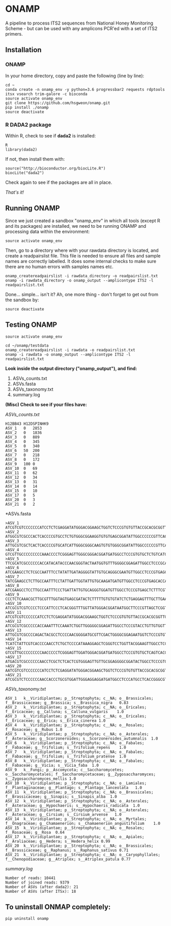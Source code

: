 # ONAMP

A pipeline to process ITS2 sequences from National Honey Monitoring Scheme - but can be used with any amplicons PCR'ed with a set of ITS2 primers.


## Installation

### ONAMP

In your home directory, copy and paste the following (line by line):

```
cd ~
conda create -n onamp_env -y python=3.6 progressbar2 requests rdptools itsx vsearch trim-galore -c bioconda
source activate onamp_env
git clone https://github.com/hsgweon/onamp.git
pip install ./onamp
source deactivate
```

### R DADA2 package

Within R, check to see if **dada2** is installed:

```
R
library(dada2)
```

If not, then install them with:

```
source("http://bioconductor.org/biocLite.R")
biocLite("dada2")
```

Check again to see if the packages are all in place.




*That's it!*


## Running ONAMP

Since we just created a sandbox "onamp_env" in which all tools (except R and its packages) are installed, we need to be running ONAMP and processing data within the environment:

```
source activate onamp_env
```

Then, go to a directory where with your rawdata directory is located, and create a readpairslist file. This file is needed to ensure all files and sample names are correctly labelled. It does some internal checks to make sure there are no human errors with samples names etc. 

```
onamp_createreadpairslist -i rawdata_directory -o readpairslist.txt
onamp -i rawdata_directory -o onamp_output --amplicontype ITS2 -l readpairslist.txt
```

Done... simple... isn't it? Ah, one more thing - don't forget to get out from the sandbox by:

```
source deactivate
```


## Testing ONAMP

```
source activate onamp_env

cd ~/onamp/testdata
onamp_createreadpairslist -i rawdata -o readpairslist.txt
onamp -i rawdata -o onamp_output --amplicontype ITS2 -l readpairslist.txt
```

**Look inside the output directory ("onamp_output"), and find:**

1. ASVs_counts.txt
2. ASVs.fasta
3. ASVs_taxonomy.txt
4. summary.log


**(Misc) Check to see if your files have:**


*ASVs_counts.txt*

```
H12BB43	H12DSPINHK9
ASV_1	0	2853
ASV_2	0	1836
ASV_3	0	889
ASV_4	0	345
ASV_5	0	340
ASV_6	50	200
ASV_7	0	218
ASV_8	0	172
ASV_9	100	0
ASV_10	0	69
ASV_11	0	62
ASV_12	0	34
ASV_13	0	31
ASV_14	0	14
ASV_15	0	10
ASV_17	0	5
ASV_20	0	3
ASV_21	0	2
```

*ASVs.fasta

```
>ASV_1
ATCGTCGTCCCCCCCATCCTCTCGAGGATATGGGACGGAAGCTGGTCTCCCGTGTGTTACCGCACGCGGTTGGCCAAAATCCGAGCTAAGGGCGCCAGGAGCGTCTCGACATGCGGTGGTGAATTCAAGCCTCGTAATATCGTCGGTCGTTCCGGTCCAAAAGCTCTCGATGACCCAAAGTCCTCA
>ASV_2
ATGGCGTCGCCCACTCACCCCGTGCCTCTGTGGGCGGAAGGTGTGTGAGCGGATATTGGCCCCCCGTTCACGTTCGTGCTCGGTCGGTCTAAAAGGAAAGTCCCCAACGACGGACATCACGGCGAGTGGTGGTTGCCAGACCGTCCCGACGCGTCGTGCATGCTGTTCTTTGTCGTTGGCCGGCTCATCGACCCCCGAGTACCGTCAGGTACTCGGTACCTCGA
>ASV_3
ATTGCGTCGCTCACTCACCCCGTGCATCATTGGGCGGGCAAGTGTGTGGGCGGATATTGGCCCCCCGTTCACATTTGTGCTCGGTCGGCCTAAAAAGAAGGTCCTTGATGACGGACATCACAACAAGTGGTGGTTGCTAAACCGTCGCGCCATGTTGTGCATTATACTCCGTCGTCGGTTGCCTCATTGACCCTTAAGTGCCATTGAACTTGGTACCTCAA
>ASV_4
GTCGTTGCCCCCCCCCAAACCCCTCGGGAGTTGGGCGGGACGGATGATGGCCTCCCGTGTGCTCTGTCATGCGGTTGGCATAAAAACAAGTCCTCGGCGACTAACGCCACGACAATCGGTGGTTGTCAAACCTCTGTTGCCTATCGTGTGCGCGTGTCGAGCGAGGGCTCAACAAACCATGTTGCATCGATTCGTCGATGCTTTCA
>ASV_5
TTCGCATCGCCCCCCACCATACATACCCAACGGGTACTAATGGTGTTTGGGGCGGAGATTGGCCTCCCGCACCTCTGATGCGGTTGGCCTAAAAATGAGTCCCCTTCAGCGGACACACGACTAGTGGTGGTTGAACAGACCCTCGTCCTTATCGTGTGTCGTGAGCTGCAAGGGAAACCCTCACCAAAGACCCTATTGCATTGTTTTTTGGACAATGCTTCGA
>ASV_6
ATCGAAGCCTCTCGCCAATTTCCTATATTGATAGGGGTATTGTGCAGGGCGAATGTTGGCCTCCCGTGAGCTTTATTGCCTCATGGTTGGTTGAAAATCGAGACCTTGGTAGGGTGTGCCATGATAGGTGGTGGCTGTGTTACGCACGAGACCAAGTAAGTCATGTGCTGCTCTATTGAATTTAGGCCTCTTTTACCCACATGCGTTTCGAAACGCTCGTG
>ASV_7
TATCGAAGCCTCTTGCCAATTTCCTATTGATTGGTATTGTGCAAGATGATGTTGGCCTCCCGTGAGCACCATCGCCTCATGGTTGGTTGAAAATCGAGACCTTGGTAGAGTGTGCCATGATAAATGGTGCATGTGTTAAGCACGAGACCAAACAATCATGTGCTGCTCTATTGAATTTAGCCTCTTTTACCCACATGCGTGTCTAAACGCTCGTG
>ASV_8
ATCGAAGCCTCCTTGCCAATTTCCCTGATTATTGTGCAGGGTGGATGTTGGCCTCCCGTGAGCTCTTTCGTCTCATGGTTGGTTGAAAATTGAGACCTTGGTAGGGTGTGCCATGATAGATGGTGGTTGTGTGACCCACGAGACCAATCATGCGCTGCTCTATTGAATTTGGCCTCCTTTACCCATATGCGTTTCCAAACGCTCGTG
>ASV_9
CCCTCTCAAACGCTTGCGTTTGGTAGTGAGCGATACTCTTTTTGTGTGTATCTCTGAGGAGTTTGCTTGAAAGTGGGAGGCCATAGGCGGAGCCTAGCTTGAGCGTGTGGTGGAGGAACTGTGCCGAGAGGTGCAGGGCCGCGCTGCAACGCCTGGCCACGAAAACGAAGTCGTATTAGGTTTTACCGACTCGGCGAAGGAAGTAGTGGACGGGGGGAAAAGAGCGGAGCTCTCTTTTTTGTTTTGTTTGTTGATGATACGACGAGCAAGAGCAGCAGAGCCTGGCTTGAGAGAATTCACAAA
>ASV_10
ATCGCGTCGTCCCCTCCCATTCCCTCACGGGTTTGGTTATGGGACGGATAATGGCTTCCCGTTAGCTCGGTTAGCCCAAAAAGGATCCCTCATCGACGGATGTCACAACCAGTGGTGGTTGAAAGATCATTGGTGCTGTTGTGCTTCACCCTGTCGCTTGCTAGGGCATCGTCATAAACTAACGGCGTGTAATGCGCCTTCGA
>ASV_11
ATCGTCGTCCCCCCATCCTCTCGAGGATATGGGACGGAAGCTGGTCTCCCGTGTGTTACCGCACGCGGTTGGCCAAAATCCGAGCTAAGGACGTTTTGGAGCGTCTCGACATGCGGTGGTGAATTGTAACCTCGTCATATTGTCGGTCGTTCCGGTTCAAAAGCTCTTGATGACCCAAAGTCCTCA
>ASV_12
ATCGCGTCGCCCCCACCAAATTTCCAAATCTGGTTGGGGGCGGAGATTGGCCTCCCGTACCTGTTGTGGTTGGCCTAAAAAGGAGTCCCCTTCGGTGGACACACGACTAGTGGTGGTTGAACAGACCCTCGTCTTTATTGTGTGTCATGAGCTGCTAGGGAGCCCTCATCAAAGACCCTTTGTATCGTTTTCGGACGGTGCTTCGA
>ASV_13
ATTGCGTCGCCCCAGACTACGCCTCCCCAACGGGGATGCGTTCGACTGGGGCGGAGAATGGTCTCCCGTGTCGTCGGCGTGGTTGGCCTAAAAAGGAGTCCCCTTCGGCGGACGCACGGCTAGTGGTGGTTGTTAAGGCCTTCGTATCGAGCCGTGTGTCGTTAGCCGCAAGGGAAGCACTCTTTAAAGACCCCAATGTGTCGTCTCGTGACGACGCTTCGA
>ASV_14
TCATCTATTCGTCACCCCAACCTCTGCTCCCCATAAAGGAGCTCGGGTCCTGGTTACGGAAGTTGGCCTCCCGTGGTCTCGAAGCGCGGCTGGCCTAAAATTGAGCATCGGGTTGGTGATCTCCGAGGCACGCGGTGGTTGTTCATTCTTACCTCGTGATGTTGCCCCGGGGCATCTTCCACAAGAAGCTCCACGACCCTAGATACATATCG
>ASV_15
GTCGTTGCCCCCCCCCAACCCCCTCGGGAGTTGGATGGGACGGATGATGGCCTCCCGTGTGCTCAGTCACGCGGTTGGCATAAATACCAAGTCCTCGGCGACCAACGCCACGACAATCGGTGGTTGTCAAACCTCGGTTTCCTGTCGTGCGCGCGTGTTGATCGAGTGCTTTCTTAAACAATGCGTGTCGATCCGTCGATGCTTACA
>ASV_17
ATGACGTCGCCCCCCAACCTCGCTCTCACTCGTGGGAGTTGTTGCGGAGGGGCGGATACTGGCCTCCCGTGCCTCATCGTATGGTTGGCCCAAATGTGAGTCCTTGGCGACGGACGTCACGACAAGTGGTGGTTGTAAAAAGCCCTCTTCTCCTGTCGTGCGGTGGCGCGTCGCCAGCAAGAACTCTCGTGACCCTGTTGTGCCGTTGTCAACGCGCACTCCGA
>ASV_20
AATCGTCGTCCCCCCCATCCTCTCGAGGATATGGGACGGAAGCTGGTCTCCCGTGTGTTACCGCACGCGGTTGGCCAAAATCCGAGCTAAGGATGCCAGGAGCGTCTTGACATGCGGTGGTGAATTCAATCTCCTCGTCATATCGTCGGTCGTTCCGGTCCAAAAGCTCTCGATGACCCAAAGTCCTCA
>ASV_21
ATCGCGTCTCCCCCCAACCACCCTGCGTGGATTGGGAGGAGGATGATGGCCTCCCATGCCTCACCGGGCGTGGATGGCCTAAATAAGGAGCCCCCGGTTACGAAGTGCCGCGGCGATTGGTGGAATACAAGGCCTAGCCTAGGACGAAATCGAAGTCGCGCACATCGTAGCTCTTGAGGACTCGCAGGACCCTAACTTGTTTGCCCCTAGGGGCGGCAAAACCG
```

*ASVs_taxonomy.txt*

```
ASV_1	k__Viridiplantae; p__Streptophyta; c__NA; o__Brassicales; f__Brassicaceae; g__Brassica; s__Brassica_nigra	0.83
ASV_2	k__Viridiplantae; p__Streptophyta; c__NA; o__Ericales; f__Ericaceae; g__Calluna; s__Calluna_vulgaris	1.0
ASV_3	k__Viridiplantae; p__Streptophyta; c__NA; o__Ericales; f__Ericaceae; g__Erica; s__Erica_cinerea	1.0
ASV_4	k__Viridiplantae; p__Streptophyta; c__NA; o__Rosales; f__Rosaceae; g__Rubus	1.0
ASV_5	k__Viridiplantae; p__Streptophyta; c__NA; o__Asterales; f__Asteraceae; g__Scorzoneroides; s__Scorzoneroides_autumnalis	1.0
ASV_6	k__Viridiplantae; p__Streptophyta; c__NA; o__Fabales; f__Fabaceae; g__Trifolium; s__Trifolium_repens	1.0
ASV_7	k__Viridiplantae; p__Streptophyta; c__NA; o__Fabales; f__Fabaceae; g__Trifolium; s__Trifolium_pratense	1.0
ASV_8	k__Viridiplantae; p__Streptophyta; c__NA; o__Fabales; f__Fabaceae; g__Vicia; s__Vicia_faba	1.0
ASV_9	k__Fungi; p__Ascomycota; c__Saccharomycetes; o__Saccharomycetales; f__Saccharomycetaceae; g__Zygosaccharomyces; s__Zygosaccharomyces_mellis	1.0
ASV_10	k__Viridiplantae; p__Streptophyta; c__NA; o__Lamiales; f__Plantaginaceae; g__Plantago; s__Plantago_lanceolata	1.0
ASV_11	k__Viridiplantae; p__Streptophyta; c__NA; o__Brassicales; f__Brassicaceae; g__Sinapis; s__Sinapis_alba	1.0
ASV_12	k__Viridiplantae; p__Streptophyta; c__NA; o__Asterales; f__Asteraceae; g__Hypochaeris; s__Hypochaeris_radicata	1.0
ASV_13	k__Viridiplantae; p__Streptophyta; c__NA; o__Asterales; f__Asteraceae; g__Cirsium; s__Cirsium_arvense	1.0
ASV_14	k__Viridiplantae; p__Streptophyta; c__NA; o__Myrtales; f__Onagraceae; g__Chamaenerion; s__Chamaenerion_angustifolium	1.0
ASV_15	k__Viridiplantae; p__Streptophyta; c__NA; o__Rosales; f__Rosaceae; g__Rosa	0.64
ASV_17	k__Viridiplantae; p__Streptophyta; c__NA; o__Apiales; f__Araliaceae; g__Hedera; s__Hedera_helix	0.99
ASV_20	k__Viridiplantae; p__Streptophyta; c__NA; o__Brassicales; f__Brassicaceae; g__Raphanus; s__Raphanus_sativus	0.71
ASV_21	k__Viridiplantae; p__Streptophyta; c__NA; o__Caryophyllales; f__Chenopodiaceae; g__Atriplex; s__Atriplex_patula	0.77
```

*summary.log*

```
Number of reads: 10441
Number of joined reads: 9379
Number of ASVs (after dada2): 21
Number of ASVs (after ITSx): 18
```



## To uninstall ONMAP completely:

```
pip uninstall onamp
```
